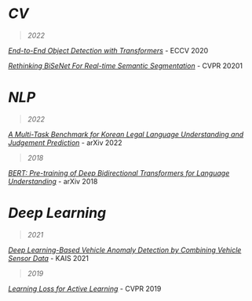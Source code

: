 # *CV*
> *2022*

[*End-to-End Object Detection with Transformers*](https://hchoi256.github.io/aipapercv/end-to-end-od-transformer/) - ECCV 2020

[*Rethinking BiSeNet For Real-time Semantic Segmentation*](https://hchoi256.github.io/aipapercv/bisenet-rt-ss/) - CVPR 20201

# *NLP*
> *2022*

[*A Multi-Task Benchmark for Korean Legal Language Understanding and Judgement Prediction*](https://hchoi256.github.io/ai/ai-paper-ko-legal-nlp/) - arXiv 2022

> *2018*

[*BERT: Pre-training of Deep Bidirectional Transformers for Language Understanding*](https://hchoi256.github.io/nlp/bert-1/) - arXiv 2018

# *Deep Learning*
> *2021*

[*Deep Learning-Based Vehicle Anomaly Detection by Combining Vehicle Sensor Data*](https://hchoi256.github.io/ai/ai-paper-dl-behicle-detection-by-sensor/) - KAIS 2021

> *2019*

[*Learning Loss for Active Learning*](https://hchoi256.github.io/ai/ai-paper-learning-loss-for-active-learning/) - CVPR 2019
